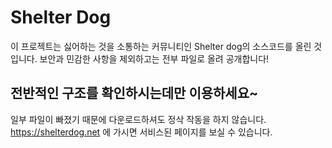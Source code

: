 # Shelter Dog

이 프로젝트는 싫어하는 것을 소통하는 커뮤니티인 Shelter dog의 소스코드를 올린 것 입니다.
보안과 민감한 사항을 제외하고는 전부 파일로 올려 공개합니다! 


## 전반적인 구조를 확인하시는데만 이용하세요~
일부 파일이 빠졌기 때문에 다운로드하셔도 정삭 작동을 하지 않습니다.
https://shelterdog.net 에 가시면 서비스된 페이지를 보실 수 있습니다. 

